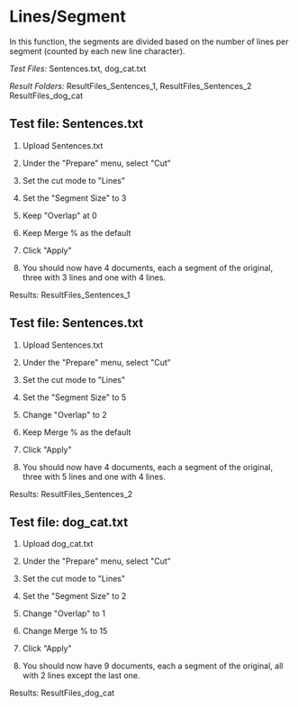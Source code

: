 # Lines/Segment

In this function, the segments are divided based on the number of lines per segment 
(counted by each new line character). 


*Test Files:* Sentences.txt, dog_cat.txt

*Result Folders:* ResultFiles_Sentences_1, ResultFiles_Sentences_2
ResultFiles_dog_cat



## Test file: Sentences.txt

1. Upload Sentences.txt

2. Under the "Prepare" menu, select "Cut"

3. Set the cut mode to "Lines"

4. Set the "Segment Size" to 3

5. Keep "Overlap" at 0

6. Keep Merge % as the default

7. Click "Apply"

8. You should now have 4 documents, each a segment of the original, three with 3
 lines and one with 4 lines.

Results: ResultFiles_Sentences_1

## Test file: Sentences.txt

1. Upload Sentences.txt

2. Under the "Prepare" menu, select "Cut"

3. Set the cut mode to "Lines"

4. Set the "Segment Size" to 5

5. Change "Overlap" to 2

6. Keep Merge % as the default

7. Click "Apply"

8. You should now have 4 documents, each a segment of the original, three with 5 
lines and one with 4 lines.

Results: ResultFiles_Sentences_2

## Test file: dog_cat.txt

1. Upload dog_cat.txt

2. Under the "Prepare" menu, select "Cut"

3. Set the cut mode to "Lines"

4. Set the "Segment Size" to 2

5. Change "Overlap" to 1

6. Change Merge % to 15

7. Click "Apply"

8. You should now have 9 documents, each a segment of the original, all with 2 lines 
except the last one.

Results: ResultFiles_dog_cat
